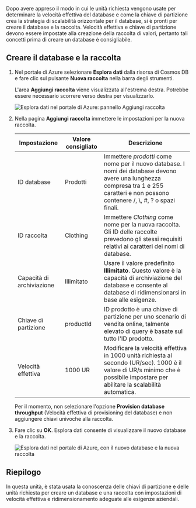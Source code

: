 Dopo avere appreso il modo in cui le unità richiesta vengono usate per determinare la velocità effettiva del database e come la chiave di partizione crea la strategia di scalabilità orizzontale per il database, si è pronti per creare il database e la raccolta. Velocità effettiva e chiave di partizione devono essere impostate alla creazione della raccolta di valori, pertanto tali concetti prima di creare un database è consigliabile.

## <a name="creating-your-database-and-collection"></a>Creare il database e la raccolta

1. Nel portale di Azure selezionare **Esplora dati** dalla risorsa di Cosmos DB e fare clic sul pulsante **Nuova raccolta** nella barra degli strumenti.
    
    L'area **Aggiungi raccolta** viene visualizzata all'estrema destra. Potrebbe essere necessario scorrere verso destra per visualizzarlo.

    ![Esplora dati nel portale di Azure: pannello Aggiungi raccolta](../media-draft/5-azure-cosmosdb-data-explorer.png)

1. Nella pagina **Aggiungi raccolta** immettere le impostazioni per la nuova raccolta.

    Impostazione | Valore consigliato | Descrizione
    --------|-----------------|-------------
    ID database      | Prodotti         | Immettere *prodotti* come nome per il nuovo database. I nomi dei database devono avere una lunghezza compresa tra 1 e 255 caratteri e non possono contenere /, \\, #, ? o spazi finali.
    ID raccolta    | Clothing  | Immettere *Clothing* come nome per la nuova raccolta. Gli ID delle raccolte prevedono gli stessi requisiti relativi ai caratteri dei nomi di database.
    Capacità di archiviazione | Illimitato     | Usare il valore predefinito **Illimitato**. Questo valore è la capacità di archiviazione del database e consente al database di ridimensionarsi in base alle esigenze.
    Chiave di partizione    | productId        | ID prodotto è una chiave di partizione per uno scenario di vendita online, talmente elevato di query è basate sul tutto l'ID prodotto.
    Velocità effettiva       |1000 UR        | Modificare la velocità effettiva in 1000 unità richiesta al secondo (UR/sec). 1000 è il valore di UR/s minimo che è possibile impostare per abilitare la scalabilità automatica.
    
    Per il momento, non selezionare l'opzione **Provision database throughput** (Velocità effettiva di provisioning del database) e non aggiungere chiavi univoche alla raccolta.
    
1. Fare clic su **OK**. Esplora dati consente di visualizzare il nuovo database e la raccolta.

    ![Esplora dati nel portale di Azure, con il nuovo database e la nuova raccolta](../media-draft/5-azure-cosmos-db-new-collection.png)

## <a name="summary"></a>Riepilogo

In questa unità, è stata usata la conoscenza delle chiavi di partizione e delle unità richiesta per creare un database e una raccolta con impostazioni di velocità effettiva e ridimensionamento adeguate alle esigenze aziendali.